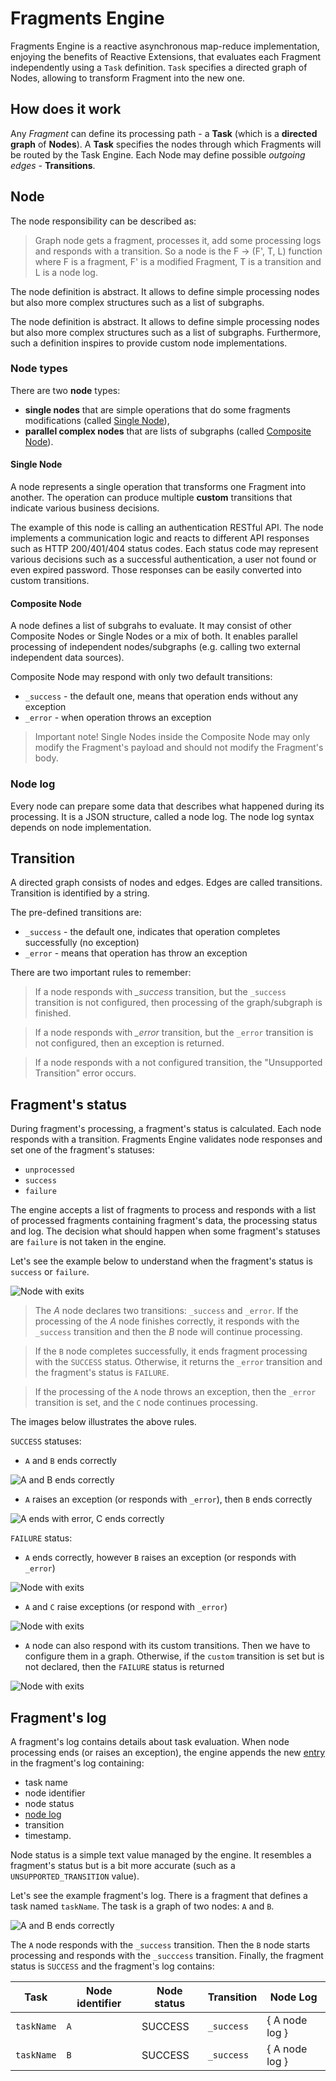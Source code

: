# Fragments Engine
Fragments Engine is a reactive asynchronous map-reduce implementation, enjoying the benefits of Reactive Extensions, 
that evaluates each Fragment independently using a `Task` definition. `Task` specifies a directed graph of Nodes, 
allowing to transform Fragment into the new one.

## How does it work
Any *Fragment* can define its processing path - a **Task** (which is a **directed graph** of **Nodes**).
A **Task** specifies the nodes through which Fragments will be routed by the Task Engine. 
Each Node may define possible *outgoing edges* - **Transitions**.

## Node
The node responsibility can be described as: 
> Graph node gets a fragment, processes it, add some processing logs and responds with a transition. 
> So a node is the F -> (F', T, L) function where F is a fragment, F' is a modified Fragment, T is a 
> transition and L is a node log.

The node definition is abstract. It allows to define simple processing nodes but also more complex 
structures such as a list of subgraphs.

The node definition is abstract. It allows to define simple processing nodes but also more complex 
structures such as a list of subgraphs. Furthermore, such a definition inspires to provide custom 
node implementations.

### Node types
There are two **node** types:
  - **single nodes** that are simple operations that do some fragments modifications (called [Single Node](#single-node)),
  - **parallel complex nodes** that are lists of subgraphs (called [Composite Node](#composite-node)).

#### Single Node
A node represents a single operation that transforms one Fragment into another. The operation can 
produce multiple **custom** transitions that indicate various business decisions.

The example of this node is calling an authentication RESTful API. The node implements a communication 
logic and reacts to different API responses such as  HTTP 200/401/404 status codes. 
Each status code may represent various decisions such as a successful authentication, a user not 
found or even expired password. Those responses can be easily converted into custom transitions.
 
#### Composite Node
A node defines a list of subgrahs to evaluate. It may consist of other Composite Nodes or Single Nodes 
or a mix of both. It enables parallel processing of independent nodes/subgraphs (e.g. calling two 
external independent data sources).

Composite Node may respond with only two default transitions:
  - `_success` - the default one, means that operation ends without any exception
  - `_error` - when operation throws an exception
  
> Important note!
> Single Nodes inside the Composite Node may only modify the Fragment's payload and should not modify 
>the Fragment's body.

### Node log
Every node can prepare some data that describes what happened during its processing. It is a JSON 
structure, called a node log. The node log syntax depends on node implementation.

## Transition
A directed graph consists of nodes and edges. Edges are called transitions. Transition is identified by a string. 

The pre-defined transitions are:
- `_success` - the default one, indicates that operation completes successfully (no exception)
- `_error` - means that operation has throw an exception

There are two important rules to remember:
> If a node responds with *_success* transition, but the `_success` transition is not configured, then 
>processing of the graph/subgraph is finished.

> If a node responds with *_error* transition, but the `_error` transition is not configured, then an 
>exception is returned.

> If a node responds with a not configured transition, the "Unsupported Transition" error occurs.

## Fragment's status
During fragment's processing, a fragment's status is calculated. Each node responds with a transition. 
Fragments Engine validates node responses and set one of the fragment's statuses:
- `unprocessed`
- `success`
- `failure`

The engine accepts a list of fragments to process and responds with a list of processed fragments 
containing fragment's data, the processing status and log. The decision what should happen when some 
fragment's statuses are `failure` is not taken in the engine.

Let's see the example below to understand when the fragment's status is `success` or `failure`.

![Node with exits](assets/images/graph_node.png)

> The *A* node declares two transitions: `_success` and `_error`. If the processing of the *A* node 
>finishes correctly, it responds with the `_success` transition and then the *B* node will continue 
>processing.

> If the `B` node completes successfully, it ends fragment processing with the `SUCCESS` status. 
> Otherwise, it returns the  `_error` transition and the fragment's status is `FAILURE`.

> If the processing of the `A` node throws an exception, then the `_error` transition is set, and 
>the `C` node continues processing. 

The images below illustrates the above rules.

`SUCCESS` statuses:

* `A` and `B` ends correctly

![A and B ends correctly](assets/images/a_success_b_success.png)

* `A` raises an exception (or responds with `_error`), then `B` ends correctly 

![A ends with error, C ends correctly](assets/images/a_error_c_success.png)

`FAILURE` status:

* `A` ends correctly, however `B` raises an exception (or responds with `_error`)

![Node with exits](assets/images/a_success_b_error.png)

* `A` and `C` raise exceptions (or respond with `_error`)

![Node with exits](assets/images/a_error_c_error.png)

* `A` node can also respond with its custom transitions. Then we have to configure them in a graph. 
Otherwise, if the `custom` transition is set but is not declared, then the `FAILURE` status is returned

![Node with exits](assets/images/a_custom_no_configuration.png)

## Fragment's log
A fragment's log contains details about task evaluation. When node processing ends (or 
raises an exception), the engine appends the new [entry](https://github.com/Knotx/knotx-fragments/blob/master/handler/engine/src/main/java/io/knotx/fragments/engine/EventLogEntry.java) 
in the fragment's log containing:
- task name
- node identifier
- node status
- [node log](#node-log)
- transition
- timestamp.

Node status is a simple text value managed by the engine. It resembles a fragment's status but is a 
bit more accurate (such as a `UNSUPPORTED_TRANSITION` value).

Let's see the example fragment's log. There is a fragment that defines a task named `taskName`. The 
task is a graph of two nodes: `A` and `B`.

![A and B ends correctly](assets/images/a_success_b_success.png)

The `A` node responds with the `_success` transition. Then the `B` node starts processing and responds 
with the `_succcess` transition. Finally, the fragment status is `SUCCESS` and the fragment's log contains:

| Task       | Node identifier | Node status | Transition | Node Log        |
|------------|-----------------|-------------|------------|-----------------|
| `taskName` | `A`             | SUCCESS     | `_success` | { A node log }  |
| `taskName` | `B`             | SUCCESS     | `_success` | { A node log }  |